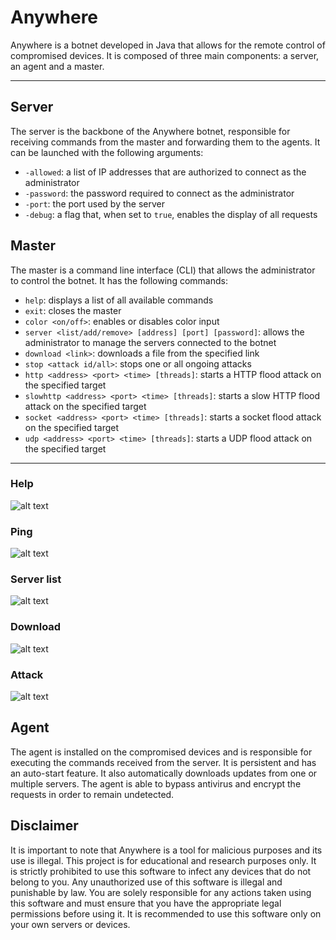 # Anywhere

Anywhere is a botnet developed in Java that allows for the remote control of compromised devices. It is composed of three main components: a server, an agent and a master.

---
## Server

The server is the backbone of the Anywhere botnet, responsible for receiving commands from the master and forwarding them to the agents. It can be launched with the following arguments:
- `-allowed`: a list of IP addresses that are authorized to connect as the administrator
- `-password`: the password required to connect as the administrator
- `-port`: the port used by the server
- `-debug`: a flag that, when set to `true`, enables the display of all requests

## Master

The master is a command line interface (CLI) that allows the administrator to control the botnet. It has the following commands:
- `help`: displays a list of all available commands
- `exit`: closes the master
- `color <on/off>`: enables or disables color input
- `server <list/add/remove> [address] [port] [password]`: allows the administrator to manage the servers connected to the botnet
- `download <link>`: downloads a file from the specified link
- `stop <attack id/all>`: stops one or all ongoing attacks
- `http <address> <port> <time> [threads]`: starts a HTTP flood attack on the specified target
- `slowhttp <address> <port> <time> [threads]`: starts a slow HTTP flood attack on the specified target
- `socket <address> <port> <time> [threads]`: starts a socket flood attack on the specified target
- `udp <address> <port> <time> [threads]`: starts a UDP flood attack on the specified target

---

### Help

![alt text](https://cdn.discordapp.com/attachments/863095969436270633/1065301491474239498/image.png)

### Ping

![alt text](https://cdn.discordapp.com/attachments/863095969436270633/1065301627361300510/image.png)

### Server list

![alt text](https://cdn.discordapp.com/attachments/863095969436270633/1065302074016927754/image.png)

### Download

![alt text](https://cdn.discordapp.com/attachments/863095969436270633/1065305207497556048/image.png)

### Attack

![alt text](https://cdn.discordapp.com/attachments/863095969436270633/1065305468785930361/image.png)

## Agent

The agent is installed on the compromised devices and is responsible for executing the commands received from the server. It is persistent and has an auto-start feature. It also automatically downloads updates from one or multiple servers. The agent is able to bypass antivirus and encrypt the requests in order to remain undetected.

## Disclaimer

It is important to note that Anywhere is a tool for malicious purposes and its use is illegal. This project is for educational and research purposes only. It is strictly prohibited to use this software to infect any devices that do not belong to you. Any unauthorized use of this software is illegal and punishable by law. You are solely responsible for any actions taken using this software and must ensure that you have the appropriate legal permissions before using it. It is recommended to use this software only on your own servers or devices.
